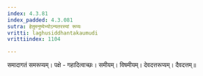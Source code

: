 ```yaml
---
index: 4.3.81
index_padded: 4.3.081
sutra: हेतुमनुष्येभ्योऽन्यतरस्यां रूप्यः
vritti: laghusiddhantakaumudi
vrittiindex: 1104

---
```

समादागतं समरूप्यम्। पक्षे - गहादित्वाच्छः। समीयम्। विषमीयम्। देवदत्तरूप्यम्। दैवदत्तम्॥